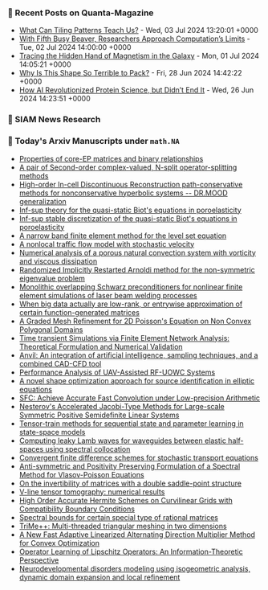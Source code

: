 ### 📝 Recent Posts on Quanta-Magazine
<!-- quanta starts -->
* <a href="https://www.quantamagazine.org/what-can-tiling-patterns-teach-us-20240703/">What Can Tiling Patterns Teach Us?</a> - Wed, 03 Jul 2024 13:20:01 +0000
* <a href="https://www.quantamagazine.org/amateur-mathematicians-find-fifth-busy-beaver-turing-machine-20240702/">With Fifth Busy Beaver, Researchers Approach Computation’s Limits</a> - Tue, 02 Jul 2024 14:00:00 +0000
* <a href="https://www.quantamagazine.org/tracing-the-hidden-hand-of-magnetism-in-the-galaxy-20240701/">Tracing the Hidden Hand of Magnetism in the Galaxy</a> - Mon, 01 Jul 2024 14:05:21 +0000
* <a href="https://www.quantamagazine.org/why-is-this-shape-so-terrible-to-pack-20240628/">Why Is This Shape So Terrible to Pack?</a> - Fri, 28 Jun 2024 14:42:22 +0000
* <a href="https://www.quantamagazine.org/how-ai-revolutionized-protein-science-but-didnt-end-it-20240626/">How AI Revolutionized Protein Science, but Didn’t End It</a> - Wed, 26 Jun 2024 14:23:51 +0000
<!-- quanta ends -->

### 📝 SIAM News Research
<!-- siam-news starts -->

<!-- siam-news ends -->

### 📝 Today's Arxiv Manuscripts under ``math.NA``
<!-- arxiv-math-na starts -->
* <a href="https://arxiv.org/abs/2407.02602">Properties of core-EP matrices and binary relationships</a>
* <a href="https://arxiv.org/abs/2407.02677">A pair of Second-order complex-valued, N-split operator-splitting methods</a>
* <a href="https://arxiv.org/abs/2407.02931">High-order In-cell Discontinuous Reconstruction path-conservative methods for nonconservative hyperbolic systems -- DR.MOOD generalization</a>
* <a href="https://arxiv.org/abs/2407.02932">Inf-sup theory for the quasi-static Biot's equations in poroelasticity</a>
* <a href="https://arxiv.org/abs/2407.02939">Inf-sup stable discretization of the quasi-static Biot's equations in poroelasticity</a>
* <a href="https://arxiv.org/abs/2407.02950">A narrow band finite element method for the level set equation</a>
* <a href="https://arxiv.org/abs/2407.02962">A nonlocal traffic flow model with stochastic velocity</a>
* <a href="https://arxiv.org/abs/2407.02986">Numerical analysis of a porous natural convection system with vorticity and viscous dissipation</a>
* <a href="https://arxiv.org/abs/2407.03208">Randomized Implicitly Restarted Arnoldi method for the non-symmetric eigenvalue problem</a>
* <a href="https://arxiv.org/abs/2407.03230">Monolithic overlapping Schwarz preconditioners for nonlinear finite element simulations of laser beam welding processes</a>
* <a href="https://arxiv.org/abs/2407.03250">When big data actually are low-rank, or entrywise approximation of certain function-generated matrices</a>
* <a href="https://arxiv.org/abs/2407.03303">A Graded Mesh Refinement for 2D Poisson's Equation on Non Convex Polygonal Domains</a>
* <a href="https://arxiv.org/abs/2407.02494">Time transient Simulations via Finite Element Network Analysis: Theoretical Formulation and Numerical Validation</a>
* <a href="https://arxiv.org/abs/2407.02519">Anvil: An integration of artificial intelligence, sampling techniques, and a combined CAD-CFD tool</a>
* <a href="https://arxiv.org/abs/2407.02892">Performance Analysis of UAV-Assisted RF-UOWC Systems</a>
* <a href="https://arxiv.org/abs/2407.02909">A novel shape optimization approach for source identification in elliptic equations</a>
* <a href="https://arxiv.org/abs/2407.02913">SFC: Achieve Accurate Fast Convolution under Low-precision Arithmetic</a>
* <a href="https://arxiv.org/abs/2407.03272">Nesterov's Accelerated Jacobi-Type Methods for Large-scale Symmetric Positive Semidefinite Linear Systems</a>
* <a href="https://arxiv.org/abs/2301.09891">Tensor-train methods for sequential state and parameter learning in state-space models</a>
* <a href="https://arxiv.org/abs/2306.10064">Computing leaky Lamb waves for waveguides between elastic half-spaces using spectral collocation</a>
* <a href="https://arxiv.org/abs/2309.02208">Convergent finite difference schemes for stochastic transport equations</a>
* <a href="https://arxiv.org/abs/2312.05439">Anti-symmetric and Positivity Preserving Formulation of a Spectral Method for Vlasov-Poisson Equations</a>
* <a href="https://arxiv.org/abs/2404.17168">On the invertibility of matrices with a double saddle-point structure</a>
* <a href="https://arxiv.org/abs/2405.03249">V-line tensor tomography: numerical results</a>
* <a href="https://arxiv.org/abs/2406.19496">High Order Accurate Hermite Schemes on Curvilinear Grids with Compatibility Boundary Conditions</a>
* <a href="https://arxiv.org/abs/2302.02894">Spectral bounds for certain special type of rational matrices</a>
* <a href="https://arxiv.org/abs/2309.13824">TriMe++: Multi-threaded triangular meshing in two dimensions</a>
* <a href="https://arxiv.org/abs/2404.11435">A New Fast Adaptive Linearized Alternating Direction Multiplier Method for Convex Optimization</a>
* <a href="https://arxiv.org/abs/2406.18794">Operator Learning of Lipschitz Operators: An Information-Theoretic Perspective</a>
* <a href="https://arxiv.org/abs/2407.00810">Neurodevelopmental disorders modeling using isogeometric analysis, dynamic domain expansion and local refinement</a>
<!-- arxiv-math-na ends -->
